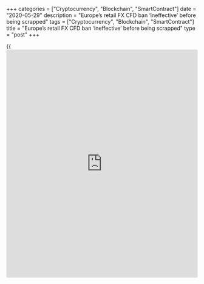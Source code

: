 +++
categories = ["Cryptocurrency", "Blockchain", "SmartContract"]
date = "2020-05-29"
description = "Europe’s retail FX CFD ban ‘ineffective’ before being scrapped"
tags = ["Cryptocurrency", "Blockchain", "SmartContract"]
title = "Europe’s retail FX CFD ban ‘ineffective’ before being scrapped"
type = "post"
+++

{{<iframe id="large-banner" src="https://www.bounty.group/#slide=5.0" width="100%" height="600" scrolling="no" style="border: 0px solid rgb(216, 221, 230); border-radius: 3px;">}}

![KNF-Poland-regulator-R-780.jpg][1]  
_Poland's financial supervision authority Komisja Nadzoru Finansowego
(KNF)_

  

The European Securities and Markets Authority (Esma) recently confirmed
it would not renew the temporary restriction on the [marketing,
distribution or sale of CFDs][2] to retail clients in the EU.

A spokesperson for the securities markets regulator said this decision
was taken on the basis that most national competent authorities (NCAs)
had taken permanent, national product intervention measures that were at
least as stringent as Esma’s.

The only notable outlier is Poland, where the financial supervision
authority Komisja Nadzoru Finansowego (KNF) decided to introduce an
additional level between retail and professional status – ‘experienced’
– where clients can trade with a maximum leverage of 1:100.

The KNF justified the lower margin requirement by referencing the
results of surveys conducted by the authority and a Polish association
of investment firms, which it said indicated that many Polish clients
had opened an account with a broker registered outside of the EU to
access higher leverage.

### Offshore trading

It is impossible to know the exact extent to which this has happened,
since offshore brokers don’t report their client numbers or volumes.

However, FXCM CEO Brendan Callan notes an increase in applications for
licences in jurisdictions such as Mauritius, Seychelles and Gibraltar.

Anthony Sharpe, head of compliance at Hantec Markets, observes that most
regulated brokers now have an [offshore organization where retail
clients can trade at the previous leverage limits][3].

“This has added a little more integrity to offshore trading, as traders
can use reputable companies,” he says.

“However, the ultimate aim of protecting retail clients has completely
failed, with traders now trading under the same [terms](https://www.fintechee.com/terms/) they were prior to
the intervention, but with none of the protections afforded to them
under EU [regulation](https://www.playgroundfx.com/blog/forex-broker-regulation/)s.”

![Omar_Arnaout-XTB-2019-160x186.png][4]  
  
---  
  
 _Omar Arnaout,  
XTB_  
  
XTB experienced a decline of more than 15% in active client numbers in
the immediate aftermath of the [measures taken by Esma in August
2018][5], says its CEO Omar Arnaout.

A [report published by the US National Bureau of Economic Research][6]
in late 2017 and updated in June this year found that leverage caps in
the US retail FX market had lowered high leverage traders’ losses by
40%.

Esma may have been encouraged by the observation of the report’s authors
that overconfident traders are disproportionately attracted to markets
with high leverage and typically generate poor net returns.

It might also have noted the report’s conclusion that “the growth of the
foreign exchange brokerage market has been socially excessive and that a
leverage constraint [policy](https://www.fintechee.com/policy/) is an effective tool to reduce this excess”.

However, feedback from brokers suggests the EU leverage limit has had
minimal impact on retail client profitability.

“Our average percentage of profitable clients per quarter since the new
rules were introduced is 26.6%, which is very close to the pre-
intervention ratio of 28%,” says FXCM’s Callan. “The biggest factor in
client profitability is volatility, not leverage.”

XTB’s Arnaout says the change in profitability at his firm has also been
limited.

“Prior to Esma’s intervention, just under 71% of our clients lost
money,” he adds. “Over the following 12 months, just under 65% of
clients lost money.”

A number of brokers reported an increase in applications for
professional client status after the imposition of leverage limits for
retail clients.

“The number of professional clients has increased since the intervention
measures came into force, although those Mifid brokers adhering to the
definition of a professional client and ensuring their clients are
sufficiently qualified would not have seen a huge percentage increase,”
suggests Hantec’s Sharpe.

### 'Proactive push'

However, while acknowledging that few if any brokers would have more
than 10% of their client base classified as professional clients, he
says the percentage would still have been influenced significantly by
the number of retail clients that have stopped trading or moved to an
offshore broker in search of higher leverage.

“We are certainly aware that a number of our competitors made a
proactive push to encourage clients to opt for professional status and
therefore have much larger numbers of clients that have done so,” says
Callan.

“We also understand that those firms are receiving a good deal of
scrutiny from regulators and may end up being required to reclassify
clients back to retail.”

In July, Esma said it would – along with NCAs – “continue to monitor
compliance of CFD providers with the product intervention decisions”.

A crackdown on EU-based providers moving clients to intra-group third
country organizations outside the scope of the [regulation](https://www.playgroundfx.com/blog/forex-broker-regulation/)s could be the
next battleground in this segment of the FX market.

  

   1. /v-85e04078a8b035ee8224a5bcd5e71364/Media/images/euromoney/reuters-9/KNF-Poland-regulator-R-780.jpg
   2. www.euromoney.com/article/b15516slpgpslq/fx-cfd-firms-prepare-for-regulators-to-take-aim
   3. www.euromoney.com/article/b19f4rm6003q02/cfd-providers-prepare-for-potential-client-shift-to-unregulated-entities
   4. /v-2b8ca8d774d0dec3c007c1a4ff48c9ed/Media/images/euromoney/people-27/Omar_Arnaout-XTB-2019-160x186.png
   5. www.euromoney.com/article/b19mvbl2pvcs9d/esmas-retail-forex-[regulation](https://www.playgroundfx.com/blog/forex-broker-regulation/)-opens-up-opportunities-for-larger-market-players
   6. www.nber.org/papers/w24176